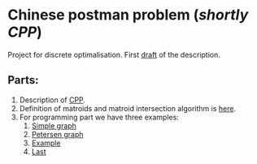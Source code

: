 # Chinese postman problem (*shortly CPP*)

Project for discrete optimalisation. First [draft](first_draft.md) of the description.

## Parts:

1. Description of [CPP](cpp.md).
2. Definition of matroids and matroid intersection algorithm is [here](matroid_intersection_algorithm.md).
3. For programming part we have three examples:
	1. [Simple graph](src/output/Simple.md)
	2. [Petersen graph](src/output/Petersen.md)
	3. [Example](src/output/Example.md)
	4. [Last](src/output/Special.md)
